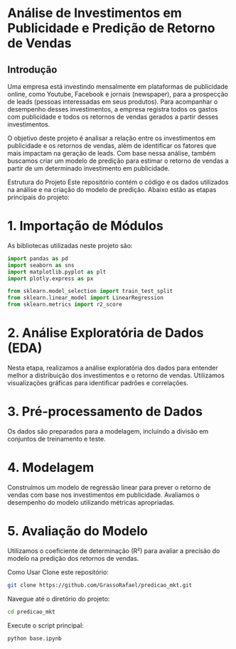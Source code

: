 # Análise de Investimentos em Publicidade e Predição de Retorno de Vendas
## Introdução
Uma empresa está investindo mensalmente em plataformas de publicidade online, como Youtube, Facebook e jornais (newspaper), para a prospecção de leads (pessoas interessadas em seus produtos). Para acompanhar o desempenho desses investimentos, a empresa registra todos os gastos com publicidade e todos os retornos de vendas gerados a partir desses investimentos.

O objetivo deste projeto é analisar a relação entre os investimentos em publicidade e os retornos de vendas, além de identificar os fatores que mais impactam na geração de leads. Com base nessa análise, também buscamos criar um modelo de predição para estimar o retorno de vendas a partir de um determinado investimento em publicidade.

Estrutura do Projeto
Este repositório contém o código e os dados utilizados na análise e na criação do modelo de predição. Abaixo estão as etapas principais do projeto:

# 1. Importação de Módulos
As bibliotecas utilizadas neste projeto são:

````python
import pandas as pd
import seaborn as sns
import matplotlib.pyplot as plt
import plotly.express as px

from sklearn.model_selection import train_test_split
from sklearn.linear_model import LinearRegression
from sklearn.metrics import r2_score
````
# 2. Análise Exploratória de Dados (EDA)
Nesta etapa, realizamos a análise exploratória dos dados para entender melhor a distribuição dos investimentos e o retorno de vendas. Utilizamos visualizações gráficas para identificar padrões e correlações.

# 3. Pré-processamento de Dados
Os dados são preparados para a modelagem, incluindo a divisão em conjuntos de treinamento e teste.

# 4. Modelagem
Construímos um modelo de regressão linear para prever o retorno de vendas com base nos investimentos em publicidade. Avaliamos o desempenho do modelo utilizando métricas apropriadas.

# 5. Avaliação do Modelo
Utilizamos o coeficiente de determinação (R²) para avaliar a precisão do modelo na predição dos retornos de vendas.

Como Usar
Clone este repositório:

````bash
git clone https://github.com/GrassoRafael/predicao_mkt.git
````

Navegue até o diretório do projeto:
````bash
cd predicao_mkt
````

Execute o script principal:
````bash
python base.ipynb
````
